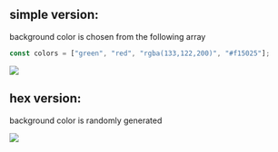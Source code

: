 ## simple version:
background color is chosen from the following array
```javascript
const colors = ["green", "red", "rgba(133,122,200)", "#f15025"];
```
![](https://media.giphy.com/media/OWtH3ZnS38shVhxFdC/giphy.gif)

## hex version:
background color is randomly generated

![](https://media.giphy.com/media/OWtH3ZnS38shVhxFdC/giphy.gif)
